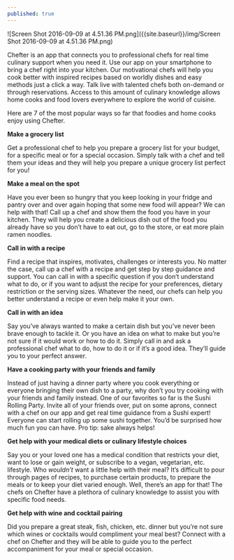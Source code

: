 ```yaml
---
published: true
---
```

![Screen Shot 2016-09-09 at 4.51.36 PM.png]({{site.baseurl}}/img/Screen Shot 2016-09-09 at 4.51.36 PM.png)


Chefter is an app that connects you to professional chefs for real time culinary support when you need it. Use our app on your smartphone to bring a chef right into your kitchen. Our motivational chefs will help you cook better with inspired recipes based on worldly dishes and easy methods just a click a way. Talk live with talented chefs both on-demand or through reservations. Access to this amount of culinary knowledge allows home cooks and food lovers everywhere to explore the world of cuisine. 


Here are 7 of the most popular ways so far that foodies and home cooks enjoy using Chefter. 



**Make a grocery list**

Get a professional chef to help you prepare a grocery list for your budget, for a specific meal or for a special occasion. Simply talk with a chef and tell them your ideas and they will help you prepare a unique grocery list perfect for you!


**Make a meal on the spot**

Have you ever been so hungry that you keep looking in your fridge and pantry over and over again hoping that some new food will appear? We can help with that! Call up a chef and show them the food you have in your kitchen. They will help you create a delicious dish out of the food  you already have so you don’t have to eat out, go to the store, or eat more plain ramen noodles. 


**Call in with a recipe**

Find a recipe that inspires, motivates, challenges or interests you. No matter the case, call up a chef with a recipe and get step by step guidance and support. You can call in with a  specific question if you don’t understand what to do, or if you want to adjust the recipe for your preferences, dietary restriction or the serving sizes. Whatever the need, our chefs can help you better understand a recipe or even help make it your own. 


**Call in with an idea**

Say you’ve always wanted to make a certain dish but you’ve never been brave enough to tackle it. Or you have an idea on what to make but you’re not sure if it would work or how to do it. Simply call in and ask a professional chef what to do, how to do it or if it’s a good idea. They’ll guide you to your perfect answer. 


**Have a cooking party with your friends and family**

Instead of just having a dinner party where you cook everything or everyone bringing their own dish to a party, why don’t you try cooking with your friends and family instead. One of our favorites so far is the Sushi Rolling Party. Invite all of your friends over, put on some aprons, connect with a chef on our app and get real time guidance from a Sushi expert! Everyone can start rolling up some sushi together. You’d be surprised how much fun you can have. Pro tip: sake always helps! 


**Get help with your medical diets or culinary lifestyle choices**

Say you or your loved one has a medical condition that restricts your diet, want to lose or gain weight, or subscribe to a vegan, vegetarian, etc. lifestyle.  Who _wouldn’t_ want a little help with their meal? It’s difficult to pour through pages of recipes, to purchase certain products, to prepare the meals or to keep your diet varied enough. Well, there’s an app for that! The chefs on Chefter have a plethora of culinary knowledge to assist you with specific food needs. 


**Get help with wine and cocktail pairing**

Did you prepare a great steak, fish, chicken, etc. dinner but you’re not sure which wines or cocktails would compliment your meal best? Connect with a chef on Chefter and they will be able to guide you to the perfect accompaniment for your meal or special occasion.
